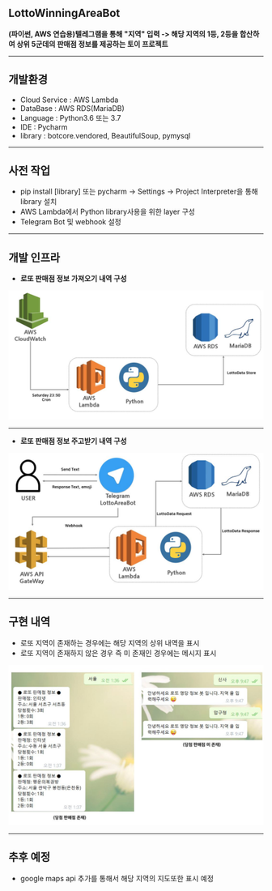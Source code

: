 ## LottoWinningAreaBot

**(파이썬, AWS 연습용)텔레그램을 통해 "지역" 입력 -> 해당 지역의 1등, 2등을 합산하여 상위 5군데의 판매점 정보를 제공하는 토이 프로젝트**
___

## 개발환경
- Cloud Service : AWS Lambda
- DataBase : AWS RDS(MariaDB) 
- Language : Python3.6 또는 3.7
- IDE : Pycharm
- library : botcore.vendored, BeautifulSoup, pymysql
___

## 사전 작업
- pip install [library] 또는 pycharm -> Settings -> Project Interpreter을 통해 library 설치
- AWS Lambda에서 Python library사용을 위한 layer 구성
- Telegram Bot 및 webhook 설정
___

## 개발 인프라
- **로또 판매점 정보 가져오기 내역 구성**

![LottoCrawlingSetInfra](./img/LottoCrawlingSetInfra.JPG)

___

- **로또 판매점 정보 주고받기 내역 구성**

![LottoCrawlingGetInfra](./img/LottoCrawlingGetInfra.JPG)

___

## 구현 내역
- 로또 지역이 존재하는 경우에는 해당 지역의 상위 내역을 표시
- 로또 지역이 존재하지 않은 경우 즉 미 존재인 경우에는 메시지 표시

![LottoAreaBotProc](./img/LottoAreaBotProc.JPG)

___

## 추후 예정
-  google maps api 추가를 통해서 해당 지역의 지도또한 표시 예정
